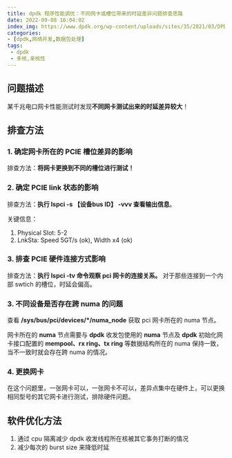 ```yaml
---
title: dpdk 程序性能调优：不同网卡或槽位带来的时延差异问题排查思路
date: 2022-09-08 16:04:02
index_img: https://www.dpdk.org/wp-content/uploads/sites/35/2021/03/DPDK_logo-01-1.svg
categories:
- [dpdk,网络开发,数据包处理]
tags:
 - dpdk
 - 多核,亲核性
---
```


## 问题描述
某千兆电口网卡性能测试时发现**不同网卡测试出来的时延差异较大**！

## 排查方法

### 1. 确定网卡所在的 PCIE 槽位差异的影响

排查方法：**将网卡更换到不同的槽位进行测试！**

### 2. 确定 PCIE link 状态的影响

排查方法：**执行 lspci -s 【设备bus ID】 -vvv 查看输出信息**。

关键信息：

1. Physical Slot: 5-2
2. LnkSta: Speed 5GT/s (ok), Width x4 (ok)

### 3. 排查 PCIE 硬件连接方式影响

排查方法：**执行 lspci -tv 命令观察 pci 网卡的连接关系。** 对于那些连接到一个内部 swtich 的槽位，时延会偏高。

### 3. 不同设备是否存在跨 numa 的问题
查看 **/sys/bus/pci/devices/*/numa_node** 获取 pci 网卡所在的 numa 节点。

网卡所在的 **numa** 节点需要与 **dpdk** 收发包使用的 **numa** 节点及 **dpdk** 初始化网卡接口配置的 **mempool、rx ring、tx ring** 等数据结构所在的 numa 保持一致， 当不一致时就会存在跨 numa 的情况。

### 4. 更换网卡
在这个问题里，一张网卡可以，一张网卡不可以，差异点集中在硬件上，可以更换相同型号的其它网卡进行测试，排除硬件问题。
## 软件优化方法
1. 通过 cpu 隔离减少 dpdk 收发线程所在核被其它事务打断的情况
2. 减少每次的 burst size 来降低时延
